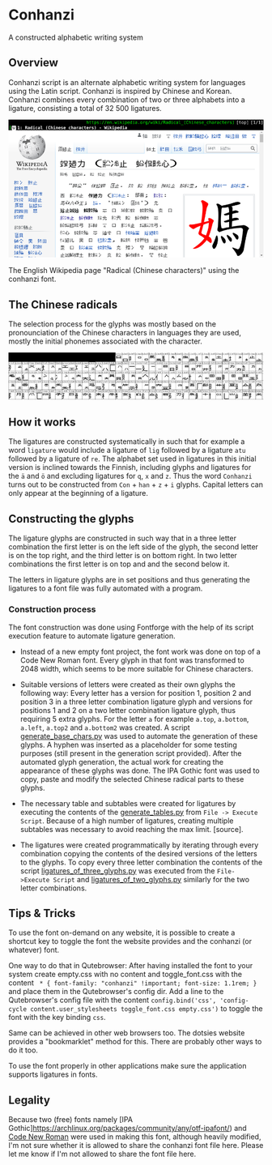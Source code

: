 # Conhanzi

A constructed alphabetic writing system

## Overview

Conhanzi script is an alternate alphabetic writing system for languages using the Latin script. Conhanzi is inspired by Chinese and Korean. Conhanzi combines every combination of two or three alphabets into a ligature, consisting a total of 32 500 ligatures.

![conhanzi](/static/conhanzi-eng-wiki-example_900x487.png)

The English Wikipedia page "Radical (Chinese characters)" using the conhanzi font.

## The Chinese radicals

The selection process for the glyphs was mostly based on the pronounciation of the Chinese characters in languages they are used, mostly the initial phonemes associated with the character.

![conhanzi_glyphs](/static/conhanzi-parts_900x165.png)

## How it works

The ligatures are constructed systematically in such that for example a word `ligature` would include a ligature of `lig` followed by a ligature `atu` followed by a ligature of `re`. The alphabet set used in ligatures in this initial version is inclined towards the Finnish, including glyphs and ligatures for the `ä` and `ö` and excluding ligatures for `q`, `x` and `z`. Thus the word `Conhanzi` turns out to be constructed from `Con` + `han` + `z` + `i` glyphs. Capital letters can only appear at the beginning of a ligature.

## Constructing the glyphs

The ligature glyphs are constructed in such way that in a three letter combination the first letter is on the left side of the glyph, the second letter is on the top right, and the third letter is on bottom right. In two letter combinations the first letter is on top and and the second below it.  
  
The letters in ligature glyphs are in set positions and thus generating the ligatures to a font file was fully automated with a program. 

### Construction process

The font construction was done using Fontforge with the help of its script execution feature to automate ligature generation.   

* Instead of a new empty font project, the font work was done on top of a Code New Roman font. Every glyph in that font was transformed to 2048 width, which seems to be more suitable for Chinese characters. 

* Suitable versions of letters were created as their own glyphs the following way: Every letter has a version for position 1, position 2 and position 3 in a three letter combination ligature glyph and versions for positions 1 and 2 on a two letter combination ligature glyph, thus requiring 5 extra glyphs. For the letter `a` for example `a.top`, `a.bottom`, `a.left`, `a.top2` and `a.bottom2` was created. A script [generate_base_chars.py](generate_base_chars.py) was used to automate the generation of these glyphs. A hyphen was inserted as a placeholder for some testing purposes (still present in the generation script provided). After the automated glyph generation, the actual work for creating the appearance of these glyphs was done. The IPA Gothic font was used to copy, paste and modify the selected Chinese radical parts to these glyphs.

* The necessary table and subtables were created for ligatures by executing the contents of the [generate_tables.py](generate_tables.py) from `File -> Execute Script`. Because of a high number of ligatures, creating multiple subtables was necessary to avoid reaching the max limit. [source].

* The ligatures were created programmatically by iterating through every combination copying the contents of the desired versions of the letters to the glyphs. To copy every three letter combination the contents of the script [ligatures_of_three_glyphs.py](ligatures_of_three_glyphs.py) was executed from the `File->Execute Script` and [ligatures_of_two_glyphs.py](ligatures_of_two_glyphs.py) similarly for the two letter combinations.

## Tips & Tricks

To use the font on-demand on any website, it is possible to create a shortcut key to toggle the font the website provides and the conhanzi (or whatever) font.  

One way to do that in Qutebrowser: After having installed the font to your system create empty.css with no content and toggle_font.css with the content ` * { font-family: "conhanzi" !important; font-size: 1.1rem; }` and place them in the Qutebrowser's config dir. Add a line to the Qutebrowser's config file with the content `config.bind('css', 'config-cycle content.user_stylesheets toggle_font.css empty.css')` to toggle the font with the key binding `css`.   

Same can be achieved in other web browsers too. The dotsies website provides a "bookmarklet" method for this. There are probably other ways to do it too.  

To use the font properly in other applications make sure the application supports ligatures in fonts.  

## Legality

Because two (free) fonts namely [IPA Gothic]https://archlinux.org/packages/community/any/otf-ipafont/) and [Code New Roman](https://aur.archlinux.org/packages/otf-code-new-roman) were used in making this font, although heavily modified, I'm not sure whether it is allowed to share the conhanzi font file here. Please let me know if I'm not allowed to share the font file here.


